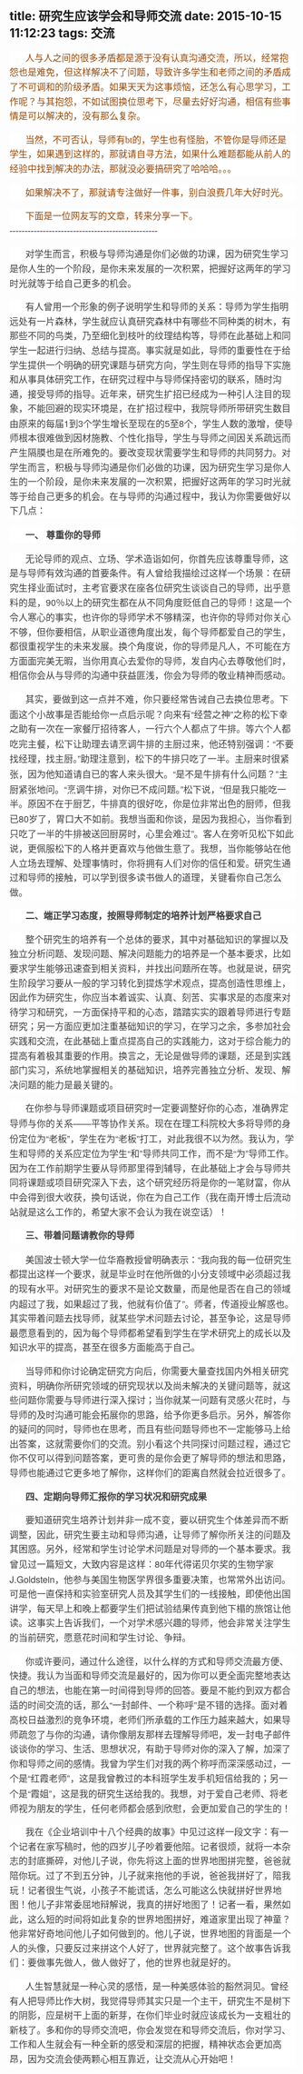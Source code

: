 title: 研究生应该学会和导师交流
date: 2015-10-15 11:12:23
tags: 交流
---
<body>
<a name="296"/>

<div>
<div style="word-wrap: break-word; -webkit-nbsp-mode: space; -webkit-line-break: after-white-space;"><p style="max-width: 100%; word-wrap: normal; box-sizing: border-box !important; min-height: 1em; white-space: pre-wrap; color: rgb(62, 62, 62); font-family: &apos;Helvetica Neue&apos;, Helvetica, &apos;Hiragino Sans GB&apos;, &apos;Microsoft YaHei&apos;, 微软雅黑, Arial, sans-serif; font-size: 16px; font-style: normal; font-variant: normal; font-weight: normal; letter-spacing: normal; line-height: 25.6000003814697px; orphans: auto; text-align: start; text-transform: none; widows: auto; word-spacing: 0px; -webkit-text-stroke-width: 0px; text-indent: 28px; background-color: rgb(255, 255, 255);"><span style="max-width: 100%; word-wrap: break-word !important; box-sizing: border-box !important; font-family: 宋体; color: rgb(151, 72, 6); background-color: rgb(255, 255, 255);">人与人之间的很多矛盾都是源于没有认真沟通交流，所以，经常抱怨也是难免，但这样解决不了问题，导致许多学生和老师之间的矛盾成了不可调和的阶级矛盾。如果天天为这事烦恼，还怎么有心思学习，工作呢？与其抱怨，不如试图换位思考下，尽量去好好沟通，相信有些事情是可以解决的，没有那么复杂。</span></p><p style="max-width: 100%; word-wrap: normal; box-sizing: border-box !important; min-height: 1em; white-space: pre-wrap; color: rgb(62, 62, 62); font-family: &apos;Helvetica Neue&apos;, Helvetica, &apos;Hiragino Sans GB&apos;, &apos;Microsoft YaHei&apos;, 微软雅黑, Arial, sans-serif; font-size: 16px; font-style: normal; font-variant: normal; font-weight: normal; letter-spacing: normal; line-height: 25.6000003814697px; orphans: auto; text-align: start; text-transform: none; widows: auto; word-spacing: 0px; -webkit-text-stroke-width: 0px; text-indent: 28px; background-color: rgb(255, 255, 255);"><span style="max-width: 100%; word-wrap: break-word !important; box-sizing: border-box !important; font-family: 宋体; color: rgb(151, 72, 6); background-color: rgb(255, 255, 255);">当然，不可否认，导师有bt的，学生也有怪胎，不管你是导师还是学生，如果遇到这样的，那就请自寻方法，如果什么难题都能从前人的经验中找到解决的办法，那就没必要搞研究了哈哈哈。。。</span></p><p style="max-width: 100%; word-wrap: normal; box-sizing: border-box !important; min-height: 1em; white-space: pre-wrap; color: rgb(62, 62, 62); font-family: &apos;Helvetica Neue&apos;, Helvetica, &apos;Hiragino Sans GB&apos;, &apos;Microsoft YaHei&apos;, 微软雅黑, Arial, sans-serif; font-size: 16px; font-style: normal; font-variant: normal; font-weight: normal; letter-spacing: normal; line-height: 25.6000003814697px; orphans: auto; text-align: start; text-transform: none; widows: auto; word-spacing: 0px; -webkit-text-stroke-width: 0px; text-indent: 28px; background-color: rgb(255, 255, 255);"><span style="max-width: 100%; word-wrap: break-word !important; box-sizing: border-box !important; font-family: 宋体; color: rgb(151, 72, 6); background-color: rgb(255, 255, 255);">如果解决不了，那就请专注做好一件事，别白浪费几年大好时光。</span></p><p style="max-width: 100%; word-wrap: normal; box-sizing: border-box !important; min-height: 1em; white-space: pre-wrap; color: rgb(62, 62, 62); font-family: &apos;Helvetica Neue&apos;, Helvetica, &apos;Hiragino Sans GB&apos;, &apos;Microsoft YaHei&apos;, 微软雅黑, Arial, sans-serif; font-size: 16px; font-style: normal; font-variant: normal; font-weight: normal; letter-spacing: normal; line-height: 25.6000003814697px; orphans: auto; text-align: start; text-transform: none; widows: auto; word-spacing: 0px; -webkit-text-stroke-width: 0px; text-indent: 28px; background-color: rgb(255, 255, 255);"><span style="max-width: 100%; word-wrap: break-word !important; box-sizing: border-box !important; font-family: 宋体; color: rgb(151, 72, 6); background-color: rgb(255, 255, 255);">下面是一位网友写的文章，转来分享一下。<br style="max-width: 100%; word-wrap: break-word !important; box-sizing: border-box !important;"/></span><span style="font-family: 宋体; line-height: 25.6000003814697px;">-------------------------------------------------</span></p><p style="max-width: 100%; word-wrap: normal; box-sizing: border-box !important; min-height: 1em; white-space: pre-wrap; color: rgb(62, 62, 62); font-family: &apos;Helvetica Neue&apos;, Helvetica, &apos;Hiragino Sans GB&apos;, &apos;Microsoft YaHei&apos;, 微软雅黑, Arial, sans-serif; font-size: 16px; font-style: normal; font-variant: normal; font-weight: normal; letter-spacing: normal; line-height: 25.6000003814697px; orphans: auto; text-align: start; text-transform: none; widows: auto; word-spacing: 0px; -webkit-text-stroke-width: 0px; text-indent: 28px; background-color: rgb(255, 255, 255);"><span style="font-family: 宋体; line-height: 25.6000003814697px;">对学生而言，积极与导师沟通是你们必做的功课，因为研究生学习是你人生的一个阶段，是你未来发展的一次积累，把握好这两年的学习时光就等于给自己更多的机会。</span></p><p style="max-width: 100%; word-wrap: normal; box-sizing: border-box !important; min-height: 1em; white-space: pre-wrap; color: rgb(62, 62, 62); font-family: &apos;Helvetica Neue&apos;, Helvetica, &apos;Hiragino Sans GB&apos;, &apos;Microsoft YaHei&apos;, 微软雅黑, Arial, sans-serif; font-size: 16px; font-style: normal; font-variant: normal; font-weight: normal; letter-spacing: normal; line-height: 25.6000003814697px; orphans: auto; text-align: start; text-transform: none; widows: auto; word-spacing: 0px; -webkit-text-stroke-width: 0px; text-indent: 28px; background-color: rgb(255, 255, 255);"><span style="max-width: 100%; word-wrap: break-word !important; box-sizing: border-box !important; font-family: 宋体;">有人曾用一个形象的例子说明学生和导师的关系：导师为学生指明远处有一片森林，学生就应认真研究森林中有哪些不同种类的树木，有那些不同的鸟类，乃至细化到枝叶的纹理结构等，导师在此基础上和同学生一起进行归纳、总结与提高。事实就是如此，导师的重要性在于给学生提供一个明确的研究课题与研究方向，学生则在导师的指导下实施和从事具体研究工作，在研究过程中与导师保持密切的联系，随时沟通，接受导师的指导。近年来，研究生扩招已经成为一种引人注目的现象，不能回避的现实环境是，在扩招过程中，我院导师所带研究生数目由原来的每届</span>1<span style="max-width: 100%; word-wrap: break-word !important; box-sizing: border-box !important; font-family: 宋体;">到</span>3<span style="max-width: 100%; word-wrap: break-word !important; box-sizing: border-box !important; font-family: 宋体;">个学生增长至现在的</span>5<span style="max-width: 100%; word-wrap: break-word !important; box-sizing: border-box !important; font-family: 宋体;">至</span>8<span style="max-width: 100%; word-wrap: break-word !important; box-sizing: border-box !important; font-family: 宋体;">个，学生人数的激增，使导师根本很难做到因材施教、个性化指导，学生与导师之间因关系疏远而产生隔膜也是在所难免的。要改变现状需要学生和导师的共同努力。对学生而言，积极与导师沟通是你们必做的功课，因为研究生学习是你人生的一个阶段，是你未来发展的一次积累，把握好这两年的学习时光就等于给自己更多的机会。在与导师的沟通过程中，我认为你需要做好以下几点：</span></p><p style="max-width: 100%; word-wrap: normal; box-sizing: border-box !important; min-height: 1em; white-space: pre-wrap; color: rgb(62, 62, 62); font-family: &apos;Helvetica Neue&apos;, Helvetica, &apos;Hiragino Sans GB&apos;, &apos;Microsoft YaHei&apos;, 微软雅黑, Arial, sans-serif; font-size: 16px; font-style: normal; font-variant: normal; font-weight: normal; letter-spacing: normal; line-height: 25.6000003814697px; orphans: auto; text-align: start; text-transform: none; widows: auto; word-spacing: 0px; -webkit-text-stroke-width: 0px; text-indent: 28px; background-color: rgb(255, 255, 255);"><strong style="line-height: 25.6000003814697px; max-width: 100%; word-wrap: break-word !important; box-sizing: border-box !important;"><span style="max-width: 100%; word-wrap: break-word !important; box-sizing: border-box !important; font-family: 宋体;">一、</span></strong> <strong style="line-height: 25.6000003814697px; max-width: 100%; word-wrap: break-word !important; box-sizing: border-box !important;"><span style="max-width: 100%; word-wrap: break-word !important; box-sizing: border-box !important; font-family: 宋体;">尊重你的导师</span></strong></p><p style="max-width: 100%; word-wrap: normal; box-sizing: border-box !important; min-height: 1em; white-space: pre-wrap; color: rgb(62, 62, 62); font-family: &apos;Helvetica Neue&apos;, Helvetica, &apos;Hiragino Sans GB&apos;, &apos;Microsoft YaHei&apos;, 微软雅黑, Arial, sans-serif; font-size: 16px; font-style: normal; font-variant: normal; font-weight: normal; letter-spacing: normal; line-height: 25.6000003814697px; orphans: auto; text-align: start; text-transform: none; widows: auto; word-spacing: 0px; -webkit-text-stroke-width: 0px; text-indent: 28px; background-color: rgb(255, 255, 255);"><span style="max-width: 100%; word-wrap: break-word !important; box-sizing: border-box !important; font-family: 宋体;">无论导师的观点、立场、学术造诣如何，你首先应该尊重导师，这是与导师有效沟通的首要条件。有人曾给我描绘过这样一个场景：在研究生择业面试时，主考官要求在座各位研究生谈谈自己的导师，出乎意料的是，</span>90<span style="max-width: 100%; word-wrap: break-word !important; box-sizing: border-box !important; font-family: 宋体;">％以上的研究生都在从不同角度贬低自己的导师！这是一个令人寒心的事实，也许你的导师学术不够精深，也许你的导师对你关心不够，但你要相信，从职业道德角度出发，每个导师都爱自己的学生，都很重视学生的未来发展。换个角度说，你的导师是凡人，不可能在方方面面完美无暇，当你用真心去爱你的导师，发自内心去尊敬他们时，相信你会从与导师的沟通中获益匪浅，你会为导师的敬业精神而感动。</span></p><p style="max-width: 100%; word-wrap: normal; box-sizing: border-box !important; min-height: 1em; white-space: pre-wrap; color: rgb(62, 62, 62); font-family: &apos;Helvetica Neue&apos;, Helvetica, &apos;Hiragino Sans GB&apos;, &apos;Microsoft YaHei&apos;, 微软雅黑, Arial, sans-serif; font-size: 16px; font-style: normal; font-variant: normal; font-weight: normal; letter-spacing: normal; line-height: 25.6000003814697px; orphans: auto; text-align: start; text-transform: none; widows: auto; word-spacing: 0px; -webkit-text-stroke-width: 0px; text-indent: 28px; background-color: rgb(255, 255, 255);"><span style="max-width: 100%; word-wrap: break-word !important; box-sizing: border-box !important; font-family: 宋体;">其实，要做到这一点并不难，你只要经常告诫自己去换位思考。下面这个小故事是否能给你一点启示呢？向来有</span>“<span style="max-width: 100%; word-wrap: break-word !important; box-sizing: border-box !important; font-family: 宋体;">经营之神</span>”<span style="max-width: 100%; word-wrap: break-word !important; box-sizing: border-box !important; font-family: 宋体;">之称的松下幸之助有一次在一家餐厅招待客人，一行六个人都点了牛排。等六个人都吃完主餐，松下让助理去请烹调牛排的主厨过来，他还特别强调：</span>“<span style="max-width: 100%; word-wrap: break-word !important; box-sizing: border-box !important; font-family: 宋体;">不要找经理，找主厨。</span>”<span style="max-width: 100%; word-wrap: break-word !important; box-sizing: border-box !important; font-family: 宋体;">助理注意到，松下的牛排只吃了一半。主厨来时很紧张，因为他知道请自已的客人来头很大。</span>“<span style="max-width: 100%; word-wrap: break-word !important; box-sizing: border-box !important; font-family: 宋体;">是不是牛排有什么问题？</span>”<span style="max-width: 100%; word-wrap: break-word !important; box-sizing: border-box !important; font-family: 宋体;">主厨紧张地问。</span>“<span style="max-width: 100%; word-wrap: break-word !important; box-sizing: border-box !important; font-family: 宋体;">烹调牛排，对你已不成问题。</span>”<span style="max-width: 100%; word-wrap: break-word !important; box-sizing: border-box !important; font-family: 宋体;">松下说，</span>“<span style="max-width: 100%; word-wrap: break-word !important; box-sizing: border-box !important; font-family: 宋体;">但是我只能吃一半。原因不在于厨艺，牛排真的很好吃，你是位非常出色的厨师，但我已</span>80<span style="max-width: 100%; word-wrap: break-word !important; box-sizing: border-box !important; font-family: 宋体;">岁了，胃口大不如前。我想当面和你谈，是因为我担心，当你看到只吃了一半的牛排被送回厨房时，心里会难过</span>”<span style="max-width: 100%; word-wrap: break-word !important; box-sizing: border-box !important; font-family: 宋体;">。客人在旁听见松下如此说，更佩服松下的人格并更喜欢与他做生意了。我想，当你能够站在他人立场去理解、处理事情时，你将拥有人们对你的信任和爱。研究生通过和导师的接触，可以学到很多读书做人的道理，关键看你自己怎么做。</span></p><p style="max-width: 100%; word-wrap: normal; box-sizing: border-box !important; min-height: 1em; white-space: pre-wrap; color: rgb(62, 62, 62); font-family: &apos;Helvetica Neue&apos;, Helvetica, &apos;Hiragino Sans GB&apos;, &apos;Microsoft YaHei&apos;, 微软雅黑, Arial, sans-serif; font-size: 16px; font-style: normal; font-variant: normal; font-weight: normal; letter-spacing: normal; line-height: 25.6000003814697px; orphans: auto; text-align: start; text-transform: none; widows: auto; word-spacing: 0px; -webkit-text-stroke-width: 0px; text-indent: 28px; background-color: rgb(255, 255, 255);"><strong style="line-height: 25.6000003814697px; max-width: 100%; word-wrap: break-word !important; box-sizing: border-box !important;"><span style="max-width: 100%; word-wrap: break-word !important; box-sizing: border-box !important; font-family: 宋体;">二、端正学习态度，按照导师制定的培养计划严格要求自己</span></strong></p><p style="max-width: 100%; word-wrap: normal; box-sizing: border-box !important; min-height: 1em; white-space: pre-wrap; color: rgb(62, 62, 62); font-family: &apos;Helvetica Neue&apos;, Helvetica, &apos;Hiragino Sans GB&apos;, &apos;Microsoft YaHei&apos;, 微软雅黑, Arial, sans-serif; font-size: 16px; font-style: normal; font-variant: normal; font-weight: normal; letter-spacing: normal; line-height: 25.6000003814697px; orphans: auto; text-align: start; text-transform: none; widows: auto; word-spacing: 0px; -webkit-text-stroke-width: 0px; text-indent: 28px; background-color: rgb(255, 255, 255);"><span style="max-width: 100%; word-wrap: break-word !important; box-sizing: border-box !important; font-family: 宋体;">整个研究生的培养有一个总体的要求，其中对基础知识的掌握以及独立分析问题、发现问题、解决问题能力的培养是一个基本要求，比如要求学生能够迅速查到相关资料，并找出问题所在等。也就是说，研究生阶段学习要从一般的学习转化到提炼学术观点，提高创造性思维上，因此作为研究生，你应当本着诚实、认真、刻苦、实事求是的态度来对待学习和研究，一方面保持平和的心态，踏踏实实的跟着导师进行专题研究；另一方面应更加注重基础知识的学习，在学习之余，多参加社会实践和交流，在此基础上重点提高自己的实践能力，这对于综合能力的提高有着极其重要的作用。换言之，无论是做导师的课题，还是到实践部门实习，系统地掌握相关的基础知识，培养完善独立分析、发现、解决问题的能力是最关键的。</span></p><p style="max-width: 100%; word-wrap: normal; box-sizing: border-box !important; min-height: 1em; white-space: pre-wrap; color: rgb(62, 62, 62); font-family: &apos;Helvetica Neue&apos;, Helvetica, &apos;Hiragino Sans GB&apos;, &apos;Microsoft YaHei&apos;, 微软雅黑, Arial, sans-serif; font-size: 16px; font-style: normal; font-variant: normal; font-weight: normal; letter-spacing: normal; line-height: 25.6000003814697px; orphans: auto; text-align: start; text-transform: none; widows: auto; word-spacing: 0px; -webkit-text-stroke-width: 0px; text-indent: 28px; background-color: rgb(255, 255, 255);"><span style="max-width: 100%; word-wrap: break-word !important; box-sizing: border-box !important; font-family: 宋体;">在你参与导师课题或项目研究时一定要调整好你的心态，准确界定导师与你的关系</span>——<span style="max-width: 100%; word-wrap: break-word !important; box-sizing: border-box !important; font-family: 宋体;">平等协作关系。现在在理工科院校大多将导师的身份定位为</span>“<span style="max-width: 100%; word-wrap: break-word !important; box-sizing: border-box !important; font-family: 宋体;">老板</span>”<span style="max-width: 100%; word-wrap: break-word !important; box-sizing: border-box !important; font-family: 宋体;">，学生在为</span>“<span style="max-width: 100%; word-wrap: break-word !important; box-sizing: border-box !important; font-family: 宋体;">老板</span>”<span style="max-width: 100%; word-wrap: break-word !important; box-sizing: border-box !important; font-family: 宋体;">打工，对此我很不以为然。我认为，学生和导师的关系应定位为学生</span>“<span style="max-width: 100%; word-wrap: break-word !important; box-sizing: border-box !important; font-family: 宋体;">和</span>”<span style="max-width: 100%; word-wrap: break-word !important; box-sizing: border-box !important; font-family: 宋体;">导师共同工作，而不是</span>“<span style="max-width: 100%; word-wrap: break-word !important; box-sizing: border-box !important; font-family: 宋体;">为</span>”<span style="max-width: 100%; word-wrap: break-word !important; box-sizing: border-box !important; font-family: 宋体;">导师工作。因为在工作前期学生要从导师那里得到辅导，在此基础上才会与导师共同将课题或项目研究深入下去，这个研究经历将是你的一笔财富，你从中会得到很大收获，换句话说，你在为自己工作（我在南开博士后流动站就是这么工作的，希望大家不会认为我在说空话）！</span></p><p style="max-width: 100%; word-wrap: normal; box-sizing: border-box !important; min-height: 1em; white-space: pre-wrap; color: rgb(62, 62, 62); font-family: &apos;Helvetica Neue&apos;, Helvetica, &apos;Hiragino Sans GB&apos;, &apos;Microsoft YaHei&apos;, 微软雅黑, Arial, sans-serif; font-size: 16px; font-style: normal; font-variant: normal; font-weight: normal; letter-spacing: normal; line-height: 25.6000003814697px; orphans: auto; text-align: start; text-transform: none; widows: auto; word-spacing: 0px; -webkit-text-stroke-width: 0px; text-indent: 28px; background-color: rgb(255, 255, 255);"><strong style="line-height: 25.6000003814697px; max-width: 100%; word-wrap: break-word !important; box-sizing: border-box !important;"><span style="max-width: 100%; word-wrap: break-word !important; box-sizing: border-box !important; font-family: 宋体;">三、带着问题请教你的导师</span></strong></p><p style="max-width: 100%; word-wrap: normal; box-sizing: border-box !important; min-height: 1em; white-space: pre-wrap; color: rgb(62, 62, 62); font-family: &apos;Helvetica Neue&apos;, Helvetica, &apos;Hiragino Sans GB&apos;, &apos;Microsoft YaHei&apos;, 微软雅黑, Arial, sans-serif; font-size: 16px; font-style: normal; font-variant: normal; font-weight: normal; letter-spacing: normal; line-height: 25.6000003814697px; orphans: auto; text-align: start; text-transform: none; widows: auto; word-spacing: 0px; -webkit-text-stroke-width: 0px; text-indent: 28px; background-color: rgb(255, 255, 255);"><span style="max-width: 100%; word-wrap: break-word !important; box-sizing: border-box !important; font-family: 宋体;">美国波士顿大学一位华裔教授曾明确表示：</span>“<span style="max-width: 100%; word-wrap: break-word !important; box-sizing: border-box !important; font-family: 宋体;">我向我的每一位研究生都提出这样一个要求，就是毕业时在他所做的小分支领域中必须超过我的现有水平。对研究生的要求不是论文数量，而是他是否在自己的领域内超过了我，如果超过了我，他就有价值了</span>”<span style="max-width: 100%; word-wrap: break-word !important; box-sizing: border-box !important; font-family: 宋体;">。师者，传道授业解惑也。其实带着问题去找导师，就某些学术问题去讨论，甚至争论，这是导师最愿意看到的，因为每个导师都希望看到学生在学术研究上的成长以及知识水平的提高，甚至在很多方面能高于自己。</span></p><p style="max-width: 100%; word-wrap: normal; box-sizing: border-box !important; min-height: 1em; white-space: pre-wrap; color: rgb(62, 62, 62); font-family: &apos;Helvetica Neue&apos;, Helvetica, &apos;Hiragino Sans GB&apos;, &apos;Microsoft YaHei&apos;, 微软雅黑, Arial, sans-serif; font-size: 16px; font-style: normal; font-variant: normal; font-weight: normal; letter-spacing: normal; line-height: 25.6000003814697px; orphans: auto; text-align: start; text-transform: none; widows: auto; word-spacing: 0px; -webkit-text-stroke-width: 0px; text-indent: 28px; background-color: rgb(255, 255, 255);"><span style="max-width: 100%; word-wrap: break-word !important; box-sizing: border-box !important; font-family: 宋体;">当导师和你讨论确定研究方向后，你需要大量查找国内外相关研究资料，明确你所研究领域的研究现状以及尚未解决的关键问题等，就这些问题你需要与导师进行深入探讨；当你就某一问题有灵感火花时，与导师的及时沟通可能会拓展你的思路，给予你更多启示。另外，解答你的疑问的同时，导师也在思考，而且有些问题导师也不一定能够马上给出答案，这就需要你们的交流。别小看这个共同探讨问题过程，通过它你不仅可以得到问题答案，更可贵的是你会更了解导师的想法和思路，导师也能通过它更多地了解你，这样你们的距离自然就会拉近很多了。</span></p><p style="max-width: 100%; word-wrap: normal; box-sizing: border-box !important; min-height: 1em; white-space: pre-wrap; color: rgb(62, 62, 62); font-family: &apos;Helvetica Neue&apos;, Helvetica, &apos;Hiragino Sans GB&apos;, &apos;Microsoft YaHei&apos;, 微软雅黑, Arial, sans-serif; font-size: 16px; font-style: normal; font-variant: normal; font-weight: normal; letter-spacing: normal; line-height: 25.6000003814697px; orphans: auto; text-align: start; text-transform: none; widows: auto; word-spacing: 0px; -webkit-text-stroke-width: 0px; text-indent: 28px; background-color: rgb(255, 255, 255);"><strong style="line-height: 25.6000003814697px; max-width: 100%; word-wrap: break-word !important; box-sizing: border-box !important;"><span style="max-width: 100%; word-wrap: break-word !important; box-sizing: border-box !important; font-family: 宋体;">四、定期向导师汇报你的学习状况和研究成果</span></strong></p><p style="max-width: 100%; word-wrap: normal; box-sizing: border-box !important; min-height: 1em; white-space: pre-wrap; color: rgb(62, 62, 62); font-family: &apos;Helvetica Neue&apos;, Helvetica, &apos;Hiragino Sans GB&apos;, &apos;Microsoft YaHei&apos;, 微软雅黑, Arial, sans-serif; font-size: 16px; font-style: normal; font-variant: normal; font-weight: normal; letter-spacing: normal; line-height: 25.6000003814697px; orphans: auto; text-align: start; text-transform: none; widows: auto; word-spacing: 0px; -webkit-text-stroke-width: 0px; text-indent: 28px; background-color: rgb(255, 255, 255);"><span style="max-width: 100%; word-wrap: break-word !important; box-sizing: border-box !important; font-family: 宋体;">要知道研究生培养计划并非一成不变，要以研究生个体差异而不断调整，因此，研究生要主动和导师沟通，让导师了解你所关注的问题及其困惑。另外，经常和学生讨论学术问题是对导师的一个基本要求。我曾见过一篇短文，大致内容是这样：</span>80<span style="max-width: 100%; word-wrap: break-word !important; box-sizing: border-box !important; font-family: 宋体;">年代得诺贝尔奖的生物学家</span>J.Goldstein<span style="max-width: 100%; word-wrap: break-word !important; box-sizing: border-box !important; font-family: 宋体;">，他参与美国生物医学界很多重要决策，也常常外出访问。可是他一直保持和实验室研究人员及其学生们的一线接触，即使他出国讲学，每天早上和晚上都要学生们把试验结果传真到他下榻的旅馆让他读。这事实上告诉我们，一个对学术感兴趣的导师，他会非常关注学生的当前研究，愿意花时间和学生讨论、争辩。</span></p><p style="max-width: 100%; word-wrap: normal; box-sizing: border-box !important; min-height: 1em; white-space: pre-wrap; color: rgb(62, 62, 62); font-family: &apos;Helvetica Neue&apos;, Helvetica, &apos;Hiragino Sans GB&apos;, &apos;Microsoft YaHei&apos;, 微软雅黑, Arial, sans-serif; font-size: 16px; font-style: normal; font-variant: normal; font-weight: normal; letter-spacing: normal; line-height: 25.6000003814697px; orphans: auto; text-align: start; text-transform: none; widows: auto; word-spacing: 0px; -webkit-text-stroke-width: 0px; text-indent: 28px; background-color: rgb(255, 255, 255);"><span style="max-width: 100%; word-wrap: break-word !important; box-sizing: border-box !important; font-family: 宋体;">你或许要问，通过什么途径，以什么样的方式和导师交流最方便、快捷。我认为当面和导师交流是最好的，因为你可以更全面完整地表达自己的想法，也能在第一时间得到导师的回答。要是不能约到双方都合适的时间交流的话，那么</span>“<span style="max-width: 100%; word-wrap: break-word !important; box-sizing: border-box !important; font-family: 宋体;">一封邮件、一个称呼</span>”<span style="max-width: 100%; word-wrap: break-word !important; box-sizing: border-box !important; font-family: 宋体;">是不错的选择。面对着高校日益激烈的竞争环境，老师们所承载的工作压力越来越大，如果导师疏忽了与你的沟通，请你像朋友那样去理解导师吧，发一封电子邮件谈谈你的学习、生活、思想状况，有助于导师对你的深入了解，加深了你和导师之间的感情。我曾为学生们对我的两个称呼而深深感动过，一个是</span>“<span style="max-width: 100%; word-wrap: break-word !important; box-sizing: border-box !important; font-family: 宋体;">红霞老师</span>”<span style="max-width: 100%; word-wrap: break-word !important; box-sizing: border-box !important; font-family: 宋体;">，这是我曾教过的本科班学生发手机短信给我的；另一个是</span>“<span style="max-width: 100%; word-wrap: break-word !important; box-sizing: border-box !important; font-family: 宋体;">霞姐</span>”<span style="max-width: 100%; word-wrap: break-word !important; box-sizing: border-box !important; font-family: 宋体;">，这是我的研究生送给我的。我想，对于爱自己老师、将老师视为朋友的学生，任何老师都会感到欣慰，会更加爱自己的学生的！</span></p><p style="max-width: 100%; word-wrap: normal; box-sizing: border-box !important; min-height: 1em; white-space: pre-wrap; color: rgb(62, 62, 62); font-family: &apos;Helvetica Neue&apos;, Helvetica, &apos;Hiragino Sans GB&apos;, &apos;Microsoft YaHei&apos;, 微软雅黑, Arial, sans-serif; font-size: 16px; font-style: normal; font-variant: normal; font-weight: normal; letter-spacing: normal; line-height: 25.6000003814697px; orphans: auto; text-align: start; text-transform: none; widows: auto; word-spacing: 0px; -webkit-text-stroke-width: 0px; text-indent: 28px; background-color: rgb(255, 255, 255);"><span style="max-width: 100%; word-wrap: break-word !important; box-sizing: border-box !important; font-family: 宋体;">我在《企业培训中十八个经典的故事》中见过这样一段文字：有一个记者在家写稿时，他的四岁儿子吵着要他陪。记者很烦，就将一本杂志的封底撕碎，对他儿子说，你先将这上面的世界地图拼完整，爸爸就陪你玩。过了不到五分钟，儿子就来拖他的手说，爸爸我拼好了，陪我玩！记者很生气说，小孩子不能谎话，怎么可能这么快就拼好世界地图！他儿子非常委屈地辩解说，我真的拼好地图了！记者一看，果然如此，这么短的时间将如此复杂的世界地图拼好，难道家里出现了神童？他非常好奇地问他儿子如何做到的。他儿子说，世界地图的背面是一个人的头像，只要反过来拼这个人好了，世界就完整了。这个故事告诉我们：要做事先做人，做人做好了，他的世界也就是好的。</span></p><p style="max-width: 100%; word-wrap: normal; box-sizing: border-box !important; min-height: 1em; white-space: pre-wrap; color: rgb(62, 62, 62); font-family: &apos;Helvetica Neue&apos;, Helvetica, &apos;Hiragino Sans GB&apos;, &apos;Microsoft YaHei&apos;, 微软雅黑, Arial, sans-serif; font-size: 16px; font-style: normal; font-variant: normal; font-weight: normal; letter-spacing: normal; line-height: 25.6000003814697px; orphans: auto; text-align: start; text-transform: none; widows: auto; word-spacing: 0px; -webkit-text-stroke-width: 0px; text-indent: 28px; background-color: rgb(255, 255, 255);"><span style="max-width: 100%; word-wrap: break-word !important; box-sizing: border-box !important; font-family: 宋体;">人生智慧就是一种心灵的感悟，是一种美感体验的豁然洞见。曾经有人把导师比作大树，我觉得导师其实只是一个主干，研究生不是树下的阴影，应是树干上面的新芽，在你们毕业时就应该成长为一支粗壮的新枝了。多和你的导师交流吧，你会发觉在和导师交流后，你对学习、工作和人生就会有一种全新的感受和深层的把握，精神状态会更加高昂，因为交流会使两颗心相互靠近，让交流从心开始吧！</span></p></div>
</div></body>